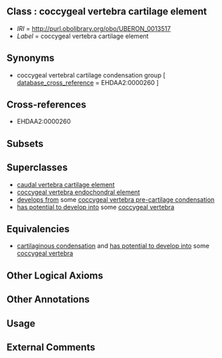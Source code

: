 
## Class : coccygeal vertebra cartilage element

 * *IRI* = http://purl.obolibrary.org/obo/UBERON_0013517
 * *Label* = coccygeal vertebra cartilage element

## Synonyms

 * coccygeal vertebral cartilage condensation group [ [database_cross_reference](../../ef/oboInOwl#hasDbXref.md) = EHDAA2:0000260 ]

## Cross-references

 * EHDAA2:0000260

## Subsets


## Superclasses

 * [caudal vertebra cartilage element](../../UBERON/03/UBERON_0013503.md)
 * [coccygeal vertebra endochondral element](../../UBERON/06/UBERON_0015006.md)
 * [develops from](../../RO/02/RO_0002202.md) some [coccygeal vertebra pre-cartilage condensation](../../UBERON/18/UBERON_0013518.md)
 * [has potential to develop into](../../RO/87/RO_0002387.md) some [coccygeal vertebra](../../UBERON/70/UBERON_0006070.md)

## Equivalencies

 * [cartilaginous condensation](../../UBERON/63/UBERON_0005863.md) and [has potential to develop into](../../RO/87/RO_0002387.md) some [coccygeal vertebra](../../UBERON/70/UBERON_0006070.md)

## Other Logical Axioms


## Other Annotations


## Usage


## External Comments

